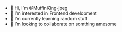 - 👋 Hi, I’m @MuffinKing-jpeg
- 👀 I’m interested in Frontend development 
- 🌱 I’m currently learning random stuff
- 💞️ I’m looking to collaborate on somthing amesome

<!---
MuffinKing-jpeg/MuffinKing-jpeg is a ✨ special ✨ repository because its `README.md` (this file) appears on your GitHub profile.
You can click the Preview link to take a look at your changes.
--->
